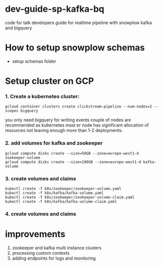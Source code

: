 # dev-guide-sp-kafka-bq
code for talk developers guide for realtime pipeline with snowplow kafka and bigquery

# How to setup snowplow schemas

- setup schemas folder


# Setup cluster on GCP

### 1. Create a kubernetes cluster:

```
gcloud container clusters create clickstream-pipeline --num-nodes=2 --scopes bigquery
```

you only need bigquery for writing events
couple of nodes are recommended as kubernetes mast	er node has significant allocation of resources not leaving enough more than 1-2 deployments.

### 2. add volumes for kafka and zookeeper
```
gcloud compute disks create --size=50GB --zone=europe-west1-d zookeeper-volume
gcloud compute disks create --size=100GB --zone=europe-west1-d kafka-volume
```

### 3. create volumes and claims

```
kubectl create -f k8s/zookeeper/zookeeper-volume.yaml
kubectl create -f k8s/kafka/kafka-volume.yaml
kubectl create -f k8s/zookeeper/zookeeper-volume-claim.yaml
kubectl create -f k8s/kafka/kafka-volume-claim.yaml
```

### 4. create volumes and claims

# improvements
1. zookeeper and kafka multi instance clusters
2. processing custom contexts
3. adding endpoints for logs and monitoring
